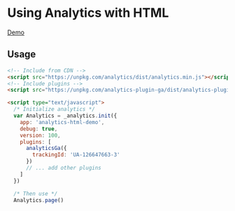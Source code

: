 # Using Analytics with HTML

[Demo](https://analytics-html-example.netlify.com/)

## Usage

```html
<!-- Include from CDN -->
<script src="https://unpkg.com/analytics/dist/analytics.min.js"></script>
<!-- Include plugins -->
<script src="https://unpkg.com/analytics-plugin-ga/dist/analytics-plugin-ga.min.js"></script>

<script type="text/javascript">
  /* Initialize analytics */
  var Analytics = _analytics.init({
    app: 'analytics-html-demo',
    debug: true,
    version: 100,
    plugins: [
      analyticsGa({
        trackingId: 'UA-126647663-3'
      })
      // ... add other plugins
    ]
  })

  /* Then use */
  Analytics.page()
```
